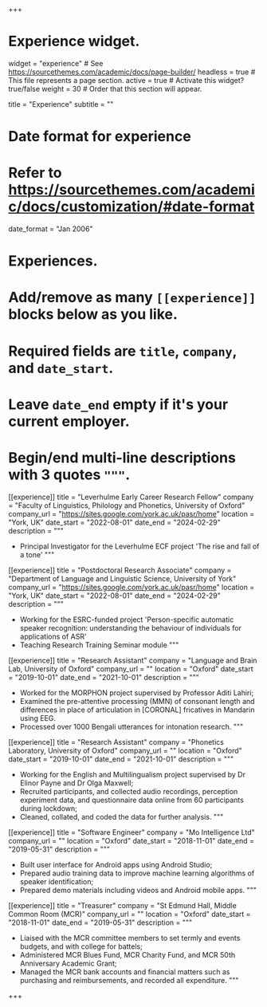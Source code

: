 +++
# Experience widget.
widget = "experience"  # See https://sourcethemes.com/academic/docs/page-builder/
headless = true  # This file represents a page section.
active = true  # Activate this widget? true/false
weight = 30  # Order that this section will appear.

title = "Experience"
subtitle = ""

# Date format for experience
#   Refer to https://sourcethemes.com/academic/docs/customization/#date-format
date_format = "Jan 2006"

# Experiences.
#   Add/remove as many `[[experience]]` blocks below as you like.
#   Required fields are `title`, `company`, and `date_start`.
#   Leave `date_end` empty if it's your current employer.
#   Begin/end multi-line descriptions with 3 quotes `"""`.

[[experience]]
  title = "Leverhulme Early Career Research Fellow"
  company = "Faculty of Linguistics, Philology and Phonetics, University of Oxford"
  company_url = "https://sites.google.com/york.ac.uk/pasr/home"
  location = "York, UK"
  date_start = "2022-08-01"
  date_end = "2024-02-29"
  description = """
  * Principal Investigator for the Leverhulme ECF project 'The rise and fall of a tone'
  """

[[experience]]
  title = "Postdoctoral Research Associate"
  company = "Department of Language and Linguistic Science, University of York"
  company_url = "https://sites.google.com/york.ac.uk/pasr/home"
  location = "York, UK"
  date_start = "2022-08-01"
  date_end = "2024-02-29"
  description = """
  * Working for the ESRC-funded project 'Person-specific automatic speaker recognition: understanding the behaviour of individuals for applications of ASR'
  * Teaching Research Training Seminar module
  """
  
[[experience]]
  title = "Research Assistant"
  company = "Language and Brain Lab, University of Oxford"
  company_url = ""
  location = "Oxford"
  date_start = "2019-10-01"
  date_end = "2021-10-01"
  description = """
  * Worked for the MORPHON project supervised by Professor Aditi Lahiri;
  * Examined the pre-attentive processing (MMN) of consonant length and differences in place of articulation in [CORONAL] fricatives in Mandarin using EEG.
  * Processed over 1000 Bengali utterances for intonation research.
  """
  
[[experience]]
  title = "Research Assistant"
  company = "Phonetics Laboratory, University of Oxford"
  company_url = ""
  location = "Oxford"
  date_start = "2019-10-01"
  date_end = "2021-10-01"
  description = """
  * Working for the English and Multilingualism project supervised by Dr Elinor Payne and Dr Olga Maxwell;
  * Recruited participants, and collected audio recordings, perception experiment data, and questionnaire data online from 60 participants during lockdown;
  * Cleaned, collated, and coded the data for further analysis.
  """

[[experience]]
  title = "Software Engineer"
  company = "Mo Intelligence Ltd"
  company_url = ""
  location = "Oxford"
  date_start = "2018-11-01"
  date_end = "2019-05-31"
  description = """
  * Built user interface for Android apps using Android Studio;
  * Prepared audio training data to improve machine learning algorithms of speaker identification;
  * Prepared demo materials including videos and Android mobile apps.
  """
  
[[experience]]
  title = "Treasurer"
  company = "St Edmund Hall, Middle Common Room (MCR)"
  company_url = ""
  location = "Oxford"
  date_start = "2018-11-01"
  date_end = "2019-05-31"
  description = """
  * Liaised with the MCR committee members to set termly and events budgets, and with college for battels;
  * Administered MCR Blues Fund, MCR Charity Fund, and MCR 50th Anniversary Academic Grant;
  * Managed the MCR bank accounts and financial matters such as purchasing and reimbursements, and recorded all expenditure.
  """

+++
